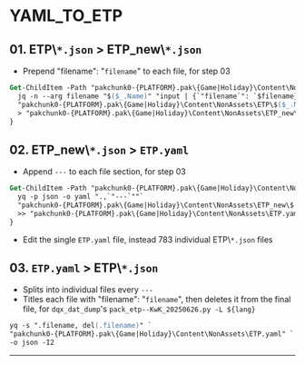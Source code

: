 # YAML_TO_ETP

## 01. ETP\\`*.json` > ETP_new\\`*.json`

- Prepend "filename": "`filename`" to each file, for step 03

```ps
Get-ChildItem -Path "pakchunk0-{PLATFORM}.pak\{Game|Holiday}\Content\NonAssets\ETP" -File | ForEach-Object {`
  jq -n --arg filename "$($_.Name)" "input | {`"filename`": `$filename} + ."`
  "pakchunk0-{PLATFORM}.pak\{Game|Holiday}\Content\NonAssets\ETP\$($_.Name)"`
  > "pakchunk0-{PLATFORM}.pak\{Game|Holiday}\Content\NonAssets\ETP_new\$($_.Name)"
}
```

## 02. ETP_new\\`*.json` > `ETP.yaml`

- Append `---` to each file section, for step 03

```ps
Get-ChildItem -Path "pakchunk0-{PLATFORM}.pak\{Game|Holiday}\Content\NonAssets\ETP" -File | ForEach-Object {`
  yq -p json -o yaml ".,`"---`""`
  "pakchunk0-{PLATFORM}.pak\{Game|Holiday}\Content\NonAssets\ETP_new\$($_.Name)"`
  >> "pakchunk0-{PLATFORM}.pak\{Game|Holiday}\Content\NonAssets\ETP.yaml"
}
```

- Edit the single `ETP.yaml` file, instead 783 individual ETP\\`*.json` files

## 03. `ETP.yaml` > ETP\\`*.json`

- Splits into individual files every `---`
- Titles each file with "filename": "`filename`", then deletes it from the final file, for `dqx_dat_dump`'s `pack_etp--KwK_20250626.py -L ${lang}`

```ps
yq -s ".filename, del(.filename)" `
"pakchunk0-{PLATFORM}.pak\{Game|Holiday}\Content\NonAssets\ETP.yaml" `
-o json -I2
```

---
